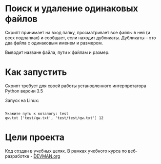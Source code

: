 # Поиск и удаление одинаковых файлов
Скрипт принимает на вход папку, просматривает все файлы в ней (и всех подпапках) и сообщает, 
если находит дубликаты. Дубликаты – это два файла с одинаковым именем и размером.

Выводит назване файла, пути к файлам и размер.

# Как запустить

Скрипт требует для своей работы установленного интерпретатора Python версии 3.5

Запуск на Linux:

```#!bash

Укажите путь к коталогу: test
qw.txt ['test/qw.txt', 'test/test/qw.txt'] 12

```
# Цели проекта

Код создан в учебных целях. В рамках учебного курса по веб-разработке - [DEVMAN.org](https://devman.org)